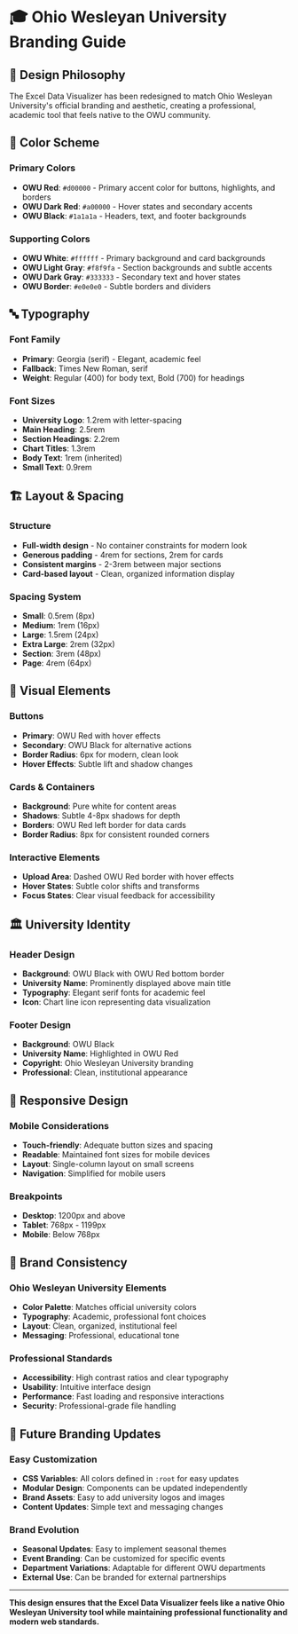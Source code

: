 # 🎓 Ohio Wesleyan University Branding Guide

## 🎨 Design Philosophy

The Excel Data Visualizer has been redesigned to match Ohio Wesleyan University's official branding and aesthetic, creating a professional, academic tool that feels native to the OWU community.

## 🎯 Color Scheme

### **Primary Colors**
- **OWU Red**: `#d00000` - Primary accent color for buttons, highlights, and borders
- **OWU Dark Red**: `#a00000` - Hover states and secondary accents
- **OWU Black**: `#1a1a1a` - Headers, text, and footer backgrounds

### **Supporting Colors**
- **OWU White**: `#ffffff` - Primary background and card backgrounds
- **OWU Light Gray**: `#f8f9fa` - Section backgrounds and subtle accents
- **OWU Dark Gray**: `#333333` - Secondary text and hover states
- **OWU Border**: `#e0e0e0` - Subtle borders and dividers

## 🔤 Typography

### **Font Family**
- **Primary**: Georgia (serif) - Elegant, academic feel
- **Fallback**: Times New Roman, serif
- **Weight**: Regular (400) for body text, Bold (700) for headings

### **Font Sizes**
- **University Logo**: 1.2rem with letter-spacing
- **Main Heading**: 2.5rem
- **Section Headings**: 2.2rem
- **Chart Titles**: 1.3rem
- **Body Text**: 1rem (inherited)
- **Small Text**: 0.9rem

## 🏗️ Layout & Spacing

### **Structure**
- **Full-width design** - No container constraints for modern look
- **Generous padding** - 4rem for sections, 2rem for cards
- **Consistent margins** - 2-3rem between major sections
- **Card-based layout** - Clean, organized information display

### **Spacing System**
- **Small**: 0.5rem (8px)
- **Medium**: 1rem (16px)
- **Large**: 1.5rem (24px)
- **Extra Large**: 2rem (32px)
- **Section**: 3rem (48px)
- **Page**: 4rem (64px)

## 🎨 Visual Elements

### **Buttons**
- **Primary**: OWU Red with hover effects
- **Secondary**: OWU Black for alternative actions
- **Border Radius**: 6px for modern, clean look
- **Hover Effects**: Subtle lift and shadow changes

### **Cards & Containers**
- **Background**: Pure white for content areas
- **Shadows**: Subtle 4-8px shadows for depth
- **Borders**: OWU Red left border for data cards
- **Border Radius**: 8px for consistent rounded corners

### **Interactive Elements**
- **Upload Area**: Dashed OWU Red border with hover effects
- **Hover States**: Subtle color shifts and transforms
- **Focus States**: Clear visual feedback for accessibility

## 🏛️ University Identity

### **Header Design**
- **Background**: OWU Black with OWU Red bottom border
- **University Name**: Prominently displayed above main title
- **Typography**: Elegant serif fonts for academic feel
- **Icon**: Chart line icon representing data visualization

### **Footer Design**
- **Background**: OWU Black
- **University Name**: Highlighted in OWU Red
- **Copyright**: Ohio Wesleyan University branding
- **Professional**: Clean, institutional appearance

## 📱 Responsive Design

### **Mobile Considerations**
- **Touch-friendly**: Adequate button sizes and spacing
- **Readable**: Maintained font sizes for mobile devices
- **Layout**: Single-column layout on small screens
- **Navigation**: Simplified for mobile users

### **Breakpoints**
- **Desktop**: 1200px and above
- **Tablet**: 768px - 1199px
- **Mobile**: Below 768px

## 🎯 Brand Consistency

### **Ohio Wesleyan University Elements**
- **Color Palette**: Matches official university colors
- **Typography**: Academic, professional font choices
- **Layout**: Clean, organized, institutional feel
- **Messaging**: Professional, educational tone

### **Professional Standards**
- **Accessibility**: High contrast ratios and clear typography
- **Usability**: Intuitive interface design
- **Performance**: Fast loading and responsive interactions
- **Security**: Professional-grade file handling

## 🔄 Future Branding Updates

### **Easy Customization**
- **CSS Variables**: All colors defined in `:root` for easy updates
- **Modular Design**: Components can be updated independently
- **Brand Assets**: Easy to add university logos and images
- **Content Updates**: Simple text and messaging changes

### **Brand Evolution**
- **Seasonal Updates**: Easy to implement seasonal themes
- **Event Branding**: Can be customized for specific events
- **Department Variations**: Adaptable for different OWU departments
- **External Use**: Can be branded for external partnerships

---

**This design ensures that the Excel Data Visualizer feels like a native Ohio Wesleyan University tool while maintaining professional functionality and modern web standards.**
